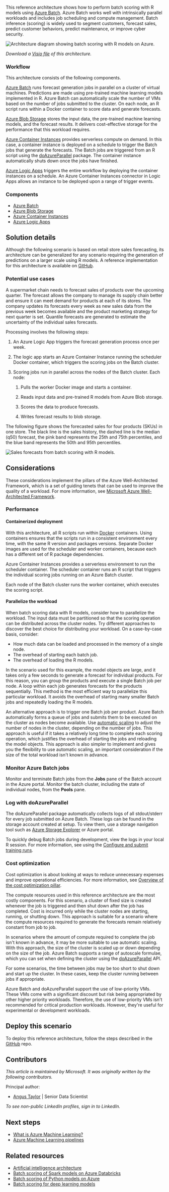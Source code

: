 This reference architecture shows how to perform batch scoring with R models using [Azure Batch][batch]. Azure Batch works well with intrinsically parallel workloads and includes job scheduling and compute management. Batch inference (scoring) is widely used to segment customers, forecast sales, predict customer behaviors, predict maintenance, or improve cyber security.

![Architecture diagram showing batch scoring with R models on Azure.][0]

*Download a [Visio file](https://arch-center.azureedge.net/batch-scoring-r-models.vsdx) of this architecture.*

### Workflow

This architecture consists of the following components.

[Azure Batch][batch] runs forecast generation jobs in parallel on a cluster of virtual machines. Predictions are made using pre-trained machine learning models implemented in R. Azure Batch can automatically scale the number of VMs based on the number of jobs submitted to the cluster. On each node, an R script runs within a Docker container to score data and generate forecasts.

[Azure Blob Storage][blob] stores the input data, the pre-trained machine learning models, and the forecast results. It delivers cost-effective storage for the performance that this workload requires.

[Azure Container Instances][aci] provides serverless compute on demand. In this case, a container instance is deployed on a schedule to trigger the Batch jobs that generate the forecasts. The Batch jobs are triggered from an R script using the [doAzureParallel][doAzureParallel] package. The container instance automatically shuts down once the jobs have finished.

[Azure Logic Apps][logic-apps] triggers the entire workflow by deploying the container instances on a schedule. An Azure Container Instances connector in Logic Apps allows an instance to be deployed upon a range of trigger events.

### Components

- [Azure Batch](https://azure.microsoft.com/services/batch)
- [Azure Blob Storage](https://azure.microsoft.com/services/storage/blobs)
- [Azure Container Instances](https://azure.microsoft.com/services/container-instances)
- [Azure Logic Apps](https://azure.microsoft.com/services/logic-apps)

## Solution details

Although the following scenario is based on retail store sales forecasting, its architecture can be generalized for any scenario requiring the generation of predictions on a larger scale using R models. A reference implementation for this architecture is available on [GitHub][github].

### Potential use cases

A supermarket chain needs to forecast sales of products over the upcoming quarter. The forecast allows the company to manage its supply chain better and ensure it can meet demand for products at each of its stores. The company updates its forecasts every week as new sales data from the previous week becomes available and the product marketing strategy for next quarter is set. Quantile forecasts are generated to estimate the uncertainty of the individual sales forecasts.

Processing involves the following steps:

1. An Azure Logic App triggers the forecast generation process once per week.

1. The logic app starts an Azure Container Instance running the scheduler Docker container, which triggers the scoring jobs on the Batch cluster.

1. Scoring jobs run in parallel across the nodes of the Batch cluster. Each node:

    1. Pulls the worker Docker image and starts a container.

    1. Reads input data and pre-trained R models from Azure Blob storage.

    1. Scores the data to produce forecasts.

    1. Writes forecast results to blob storage.

The following figure shows the forecasted sales for four products (SKUs) in one store. The black line is the sales history, the dashed line is the median (q50) forecast, the pink band represents the 25th and 75th percentiles, and the blue band represents the 50th and 95th percentiles.

![Sales forecasts from batch scoring with R models.][1]

## Considerations

These considerations implement the pillars of the Azure Well-Architected Framework, which is a set of guiding tenets that can be used to improve the quality of a workload. For more information, see [Microsoft Azure Well-Architected Framework](/azure/architecture/framework).

### Performance

#### Containerized deployment

With this architecture, all R scripts run within [Docker](https://www.docker.com) containers. Using containers ensures that the scripts run in a consistent environment every time, with the same R version and packages versions. Separate Docker images are used for the scheduler and worker containers, because each has a different set of R package dependencies.

Azure Container Instances provides a serverless environment to run the scheduler container. The scheduler container runs an R script that triggers the individual scoring jobs running on an Azure Batch cluster.

Each node of the Batch cluster runs the worker container, which executes the scoring script.

#### Parallelize the workload

When batch scoring data with R models, consider how to parallelize the workload. The input data must be partitioned so that the scoring operation can be distributed across the cluster nodes. Try different approaches to discover the best choice for distributing your workload. On a case-by-case basis, consider:

- How much data can be loaded and processed in the memory of a single node.
- The overhead of starting each batch job.
- The overhead of loading the R models.

In the scenario used for this example, the model objects are large, and it takes only a few seconds to generate a forecast for individual products. For this reason, you can group the products and execute a single Batch job per node. A loop within each job generates forecasts for the products sequentially. This method is the most efficient way to parallelize this particular workload. It avoids the overhead of starting many smaller Batch jobs and repeatedly loading the R models.

An alternative approach is to trigger one Batch job per product. Azure Batch automatically forms a queue of jobs and submits them to be executed on the cluster as nodes become available. Use [automatic scaling][autoscale] to adjust the number of nodes in the cluster, depending on the number of jobs. This approach is useful if it takes a relatively long time to complete each scoring operation, which justifies the overhead of starting the jobs and reloading the model objects. This approach is also simpler to implement and gives you the flexibility to use automatic scaling, an important consideration if the size of the total workload isn't known in advance.

### Monitor Azure Batch jobs

Monitor and terminate Batch jobs from the **Jobs** pane of the Batch account in the Azure portal. Monitor the batch cluster, including the state of individual nodes, from the **Pools** pane.

### Log with doAzureParallel

The doAzureParallel package automatically collects logs of all stdout/stderr for every job submitted on Azure Batch. These logs can be found in the storage account created at setup. To view them, use a storage navigation tool such as [Azure Storage Explorer][storage-explorer] or Azure portal.

To quickly debug Batch jobs during development, view the logs in your local R session. For more information, see  using the [Configure and submit training runs][getJobFiles].

### Cost optimization

Cost optimization is about looking at ways to reduce unnecessary expenses and improve operational efficiencies. For more information, see [Overview of the cost optimization pillar](/azure/architecture/framework/cost/overview).

The compute resources used in this reference architecture are the most costly components. For this scenario, a cluster of fixed size is created whenever the job is triggered and then shut down after the job has completed. Cost is incurred only while the cluster nodes are starting, running, or shutting down. This approach is suitable for a scenario where the compute resources required to generate the forecasts remain relatively constant from job to job.

In scenarios where the amount of compute required to complete the job isn't known in advance, it may be more suitable to use automatic scaling. With this approach, the size of the cluster is scaled up or down depending on the size of the job. Azure Batch supports a range of autoscale formulae, which you can set when defining the cluster using the
[doAzureParallel][doAzureParallel] API.

For some scenarios, the time between jobs may be too short to shut down and start up the cluster. In these cases, keep the cluster running between jobs if appropriate.

Azure Batch and doAzureParallel support the use of low-priority VMs. These VMs come with a significant discount but risk being appropriated by other higher priority workloads. Therefore, the use of low-priority VMs isn't recommended for critical production workloads. However, they're useful for experimental or development workloads.

## Deploy this scenario

To deploy this reference architecture, follow the steps described in the [GitHub][github] repo.

## Contributors

*This article is maintained by Microsoft. It was originally written by the following contributors.* 

Principal author:

 - [Angus Taylor](https://www.linkedin.com/in/angus-taylor-99ab4a74) | Senior Data Scientist
 
*To see non-public LinkedIn profiles, sign in to LinkedIn.*

## Next steps

- [What is Azure Machine Learning?](/azure/machine-learning/overview-what-is-azure-machine-learning)
- [Azure Machine Learning pipelines](/azure/machine-learning/concept-ml-pipelines)

## Related resources

- [Artificial intelligence architecture](/azure/architecture/data-guide/big-data/ai-overview)
- [Batch scoring of Spark models on Azure Databricks](batch-scoring-databricks.yml)
- [Batch scoring of Python models on Azure](batch-scoring-python.yml)
- [Batch scoring for deep learning models](../../ai-ml/architecture/batch-scoring-deep-learning.yml)

<!-- links -->

[0]: ./_images/batch-scoring-r-models.png
[1]: ./_images/batch-scoring-sales-forecasts.png
[aci]: /azure/container-instances/container-instances-overview
[autoscale]: /azure/batch/batch-automatic-scaling
[batch]: /azure/batch/batch-technical-overview
[blob]: /azure/storage/blobs/storage-blobs-introduction
[doAzureParallel]: https://github.com/Azure/doAzureParallel/blob/master/docs/32-autoscale.md
[getJobFiles]: /azure/machine-learning/service/how-to-train-ml-models
[github]: https://github.com/Azure/RBatchScoring
[logic-apps]: /azure/logic-apps/logic-apps-overview
[storage-explorer]: /azure/vs-azure-tools-storage-manage-with-storage-explorer?tabs=windows
